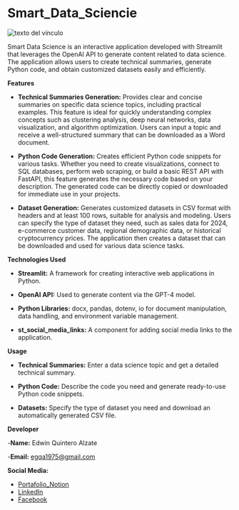 # Smart_Data_Sciencie

![texto del vínculo](https://www.blueoceanglobaltech.com/wp-content/uploads/2021/08/Data-Science-Banner.jpg)

Smart Data Science is an interactive application developed with Streamlit that leverages the OpenAI API to generate content related to data science. The application allows users to create technical summaries, generate Python code, and obtain customized datasets easily and efficiently.


**Features**

- **Technical Summaries Generation:** Provides clear and concise summaries on specific data science topics, including practical examples. This feature is ideal for quickly understanding complex concepts such as clustering analysis, deep neural networks, data visualization, and algorithm optimization. Users can input a topic and receive a well-structured summary that can be downloaded as a Word document.

- **Python Code Generation:** Creates efficient Python code snippets for various tasks. Whether you need to create visualizations, connect to SQL databases, perform web scraping, or build a basic REST API with FastAPI, this feature generates the necessary code based on your description. The generated code can be directly copied or downloaded for immediate use in your projects.

- **Dataset Generation:** Generates customized datasets in CSV format with headers and at least 100 rows, suitable for analysis and modeling. Users can specify the type of dataset they need, such as sales data for 2024, e-commerce customer data, regional demographic data, or historical cryptocurrency prices. The application then creates a dataset that can be downloaded and used for various data science tasks.

**Technologies Used**

- **Streamlit:** A framework for creating interactive web applications in Python.

- **OpenAI API:** Used to generate content via the GPT-4 model.

- **Python Libraries:** docx, pandas, dotenv, io for document manipulation, data handling, and environment variable management.

- **st_social_media_links:** A component for adding social media links to the application.

**Usage**

- **Technical Summaries:** Enter a data science topic and get a detailed technical summary.

- **Python Code:** Describe the code you need and generate ready-to-use Python code snippets.
  
- **Datasets:** Specify the type of dataset you need and download an automatically generated CSV file.

**Developer**

-**Name:** Edwin Quintero Alzate

-**Email:** egqa1975@gmail.com

**Social Media:**
- [Portafolio_Notion](https://distinct-buzzard-43f.notion.site/Project-Portfolio-25bcb76c3d584d2c9045ed7e070b9d08)
- [LinkedIn](https://www.linkedin.com/in/edwinquintero0329/)
- [Facebook](https://web.facebook.com/edwin.quinteroalzate)
